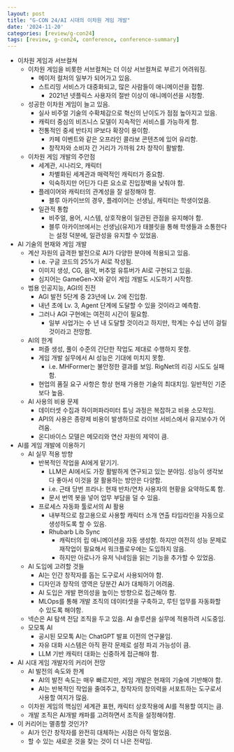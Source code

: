 ```yaml
---
layout: post
title: "G-CON 24/AI 시대의 이차원 게임 개발"
date: '2024-11-20'
categories: [review/g-con24]
tags: [review, g-con24, conference, conference-summary]
---
```


- 이차원 게임과 서브컬쳐
    - 이차원 게임을 비롯한 서브컬쳐는 더 이상 서브컬쳐로 부르기 어려워짐.
        - 메이저 컬처의 일부가 되어가고 있음.
        - 스트리밍 서비스가 대중화되고, 많은 사람들이 애니메이션을 접함.
            - 2021년 넷플릭스 사용자의 절반 이상이 애니메이션을 시청함.
    - 성공한 이차원 게임이 늘고 있음.
        - 실사 비주얼 기술의 수확체감으로 혁신의 난이도가 점점 높아지고 있음.
        - 캐릭터 중심의 비즈니스 모델이 지속적인 서비스를 가능하게 함.
        - 전통적인 중세 반타지 IP보다 확장이 용이함.
            - 카페 이벤트와 같은 오프라인 콜라보 콘텐츠에 있어 유리함.
            - 창작자와 소비자 간 거리가 가까워 2차 창작이 활발함.
    - 이차원 게임 개발의 주안점
        - 세계관, 시나리오, 캐릭터
            - 차별화된 세계관과 매력적인 캐릭터가 중요함.
            - 익숙하지만 어딘가 다른 요소로 진입장벽을 낮춰야 함.
        - 플레이어와 캐릭터의 관계성을 잘 설정해야 함.
            - 블루 아카이브의 경우, 플레이어는 선생님, 캐릭터는 학생이었음.
        - 일관적 통합
            - 비주얼, 용어, 시스템, 상호작용이 일관된 관점을 유지해야 함.
            - 블루 아카이브에서는 선생님(유저)가 태블릿을 통해 학생들과 소통한다는 설정 덕분에, 일관성을 유지할 수 있었음.
- AI 기술의 현재와 게임 개발
    - 계산 자원의 급격한 발전으로 AI가 다양한 분야에 적용되고 있음.
        - i.e. 구글 코드의 25%가 AI로 작성됨.
        - 이미지 생성, CG, 음악, 버추얼 유튜버가 AI로 구현되고 있음.
        - 심지어는 GameGen-X와 같이 게임 개발도 시도하기 시작함.
    - 범용 인공지능, AGI의 진전
        - AGI 발전 5단계 중 23년에 Lv. 2에 진입함.
        - 내년 초에 Lv. 3, Agent 단계에 도달할 수 있을 것이라고 예측함.
        - 그러나 AGI 구현에는 여전히 시간이 필요함.
            - 일부 사업가는 수 년 내 도달할 것이라고 하지만, 학계는 수십 년이 걸릴 것이라고 전망함.
    - AI의 한계
        - 퍼즐 생성, 풀이 수준의 간단한 작업도 제대로 수행하지 못함.
        - 게임 개발 실무에서 AI 성능은 기대에 미치지 못함.
            - i.e. MHFormer는 불안정한 결과를 보임. RigNet의 리깅 시도도 실패함.
        - 현업의 품질 요구 사항은 항상 현재 가용한 기술의 최대치임. 일반적인 기준보다 높음.
    - AI 사용의 비용 문제
        - 데이터셋 수집과 하이퍼파라미터 튜닝 과정은 복잡하고 비용 소모적임.
        - API의 사용은 종량제 비용이 발생하므로 라이브 서비스에서 유지보수가 어려움.
        - 온디바이스 모델은 메모리와 연산 자원의 제약이 큼.
- AI를 게임 개발에 이용하기
    - AI 실무 적용 방향
        - 반복적인 작업을 AI에게 맡기기.
            - LLM은 AI에서도 가장 활발하게 연구되고 있는 분야임. 성능이 생각보다 좋아서 이것을 잘 활용하는 방안은 다양함.
            - i.e. 근태 당번 프라나: 현재 반차/연차 사용자의 현황을 요약하도록 함.
            - 문서 번역 봇을 넣어 업무 부담을 덜 수 있음.
        - 프로세스 자동화 툴로서의 AI 활용
            - 내부적으로 참고용으로 사용할 캐릭터 소개 연출 타임라인을 자동으로 생성하도록 할 수 있음.
            - Rhubarb Lib Sync
                - 캐릭터의 립 애니메이션을 자동 생성함. 하지만 여전히 성능 문제로 재작업이 필요해서 워크플로우에는 도입하지 않음.
                - 하지만 아로나가 유저 닉네임을 읽는 기능을 추가할 수 있었음.
    - AI 도입에 고려할 것들
        - AI는 인간 창작자를 돕는 도구로서 사용되어야 함.
        - 디자인과 창작의 영역은 당분간 AI가 대체하기 어려움.
        - AI 도입은 개발 편의성을 높이는 방향으로 접근해야 함.
        - MLOps를 통해 개발 조직의 데이터셋을 구축하고, 루틴 업무를 자동화할 수 있도록 해야함.
    - 넥슨은 AI 탐색 전담 조직을 두고 있음. AI 솔루션을 실무에 적용하려 시도중임.
    - 모모톡 AI
        - 공시된 모모톡 AI는 ChatGPT 발표 이전의 연구물임.
        - 자유 대화 시스템은 아직 환각 문제로 설정 파괴 가능성이 큼.
        - LLM 기반 캐릭터 대화는 신중하게 접근해야 함.
- AI 시대 게임 개발자의 커리어 전망
    - AI 발전의 속도와 한계
        - AI의 발전 속도는 매우 빠르지만, 게임 개발은 현재의 기술에 기반해야 함.
        - AI는 반복적인 작업을 줄여주고, 창작자의 창의력을 서포트하는 도구로서 사용할 여지가 많음.
    - 이차원 게임의 핵심인 세계관 표현, 캐릭터 상호작용에 AI를 적용할 여지는 큼.
    - 개발 조직은 AI개발 캐파를 고려하면서 조직을 설정해야함.
- 이 커리어는 멸종할 것인가?
    - AI가 인간 창작자를 완전히 대체하는 시점은 아직 멀었음.
    - 할 수 있는 새로운 것을 찾는 것이 더 나은 전략임.
